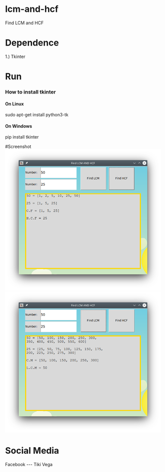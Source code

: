 # lcm-and-hcf
Find LCM and HCF

# Dependence 
1.) Tkinter

# Run 
<h3>How to install tkinter</h1>
<h4>On Linux</h4>
    sudo apt-get install python3-tk

<h4>On Windows</h4>
    pip install tkinter

#Screenshot
<img src="Screenshot/HCF.png" alt="HCF" />
<br>
<img src="Screenshot/LCM.png" alt="HCF" />

# Social Media
Facebook --- Tiki Vega
